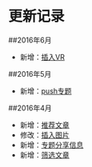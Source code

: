# 更新记录

##2016年6月
- 新增：[插入VR](chatper25.html)

##2016年5月
- 新增：[push专题](chapter11-2.html)

##2016年4月
- 新增：[推荐文章](chapter23.html)
- 修改：[插入图片](chapter22.html)
- 新增：[专题分享信息](chapter13-6.html)
- 新增：[筛选文章](chapter21.html)



